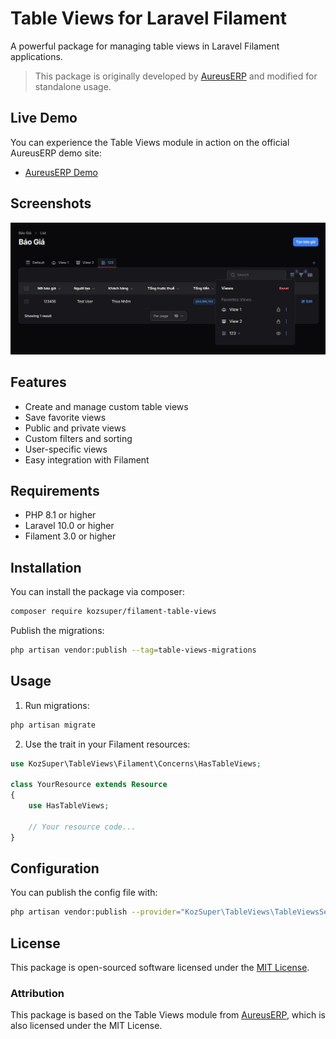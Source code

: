 # Table Views for Laravel Filament

A powerful package for managing table views in Laravel Filament applications.

> This package is originally developed by [AureusERP](https://github.com/aureuserp/aureuserp) and modified for standalone usage.

## Live Demo

You can experience the Table Views module in action on the official AureusERP demo site:

- [AureusERP Demo](https://demo.aureuserp.com/)

## Screenshots

![Mô tả ảnh](docs/images/demo.JPG)

## Features

- Create and manage custom table views
- Save favorite views
- Public and private views
- Custom filters and sorting
- User-specific views
- Easy integration with Filament

## Requirements

- PHP 8.1 or higher
- Laravel 10.0 or higher
- Filament 3.0 or higher

## Installation

You can install the package via composer:

```bash
composer require kozsuper/filament-table-views
```

Publish the migrations:

```bash
php artisan vendor:publish --tag=table-views-migrations
```

## Usage
1. Run migrations:

```bash
php artisan migrate
```

2. Use the trait in your Filament resources:

```php
use KozSuper\TableViews\Filament\Concerns\HasTableViews;

class YourResource extends Resource
{
    use HasTableViews;
    
    // Your resource code...
}
```

## Configuration

You can publish the config file with:

```bash
php artisan vendor:publish --provider="KozSuper\TableViews\TableViewsServiceProvider" --tag="config"
```

## License

This package is open-sourced software licensed under the [MIT License](LICENSE.md).

### Attribution

This package is based on the Table Views module from [AureusERP](https://github.com/aureuserp/aureuserp), which is also licensed under the MIT License.